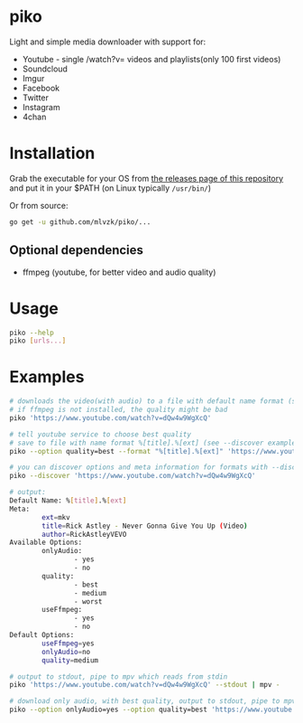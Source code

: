 # piko

Light and simple media downloader with support for:
- Youtube - single /watch?v= videos and playlists(only 100 first videos)
- Soundcloud
- Imgur
- Facebook
- Twitter
- Instagram
- 4chan

# Installation

Grab the executable for your OS from [the releases page of this repository](https://github.com/mlvzk/piko/releases) and put it in your $PATH (on Linux typically `/usr/bin/`)

Or from source:
```sh
go get -u github.com/mlvzk/piko/...
```

## Optional dependencies

- ffmpeg (youtube, for better video and audio quality)

# Usage

```sh
piko --help
piko [urls...]
```

# Examples

```sh
# downloads the video(with audio) to a file with default name format (see --discover example below)
# if ffmpeg is not installed, the quality might be bad
piko 'https://www.youtube.com/watch?v=dQw4w9WgXcQ'
```

```sh
# tell youtube service to choose best quality
# save to file with name format %[title].%[ext] (see --discover example below)
piko --option quality=best --format "%[title].%[ext]" 'https://www.youtube.com/watch?v=dQw4w9WgXcQ'
```

```sh
# you can discover options and meta information for formats with --discover flag
piko --discover 'https://www.youtube.com/watch?v=dQw4w9WgXcQ'

# output:
Default Name: %[title].%[ext]
Meta:
        ext=mkv
        title=Rick Astley - Never Gonna Give You Up (Video)
        author=RickAstleyVEVO
Available Options:
        onlyAudio:
                - yes
                - no
        quality:
                - best
                - medium
                - worst
        useFfmpeg:
                - yes
                - no
Default Options:
        useFfmpeg=yes
        onlyAudio=no
        quality=medium
```

```sh
# output to stdout, pipe to mpv which reads from stdin
piko 'https://www.youtube.com/watch?v=dQw4w9WgXcQ' --stdout | mpv -
```

```sh
# download only audio, with best quality, output to stdout, pipe to mpv which reads from stdin
piko --option onlyAudio=yes --option quality=best 'https://www.youtube.com/watch?v=dQw4w9WgXcQ' --stdout | mpv -
```
